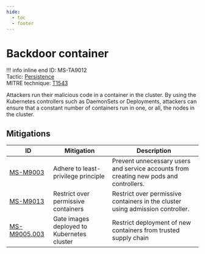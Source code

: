 ```yaml
---
hide:
  - toc
  - footer
---
```


# Backdoor container

!!! info inline end
    ID: MS-TA9012<br>
    Tactic: [Persistence](../tactics/Persistence/index.md) <br>
    MITRE technique: [T1543](https://attack.mitre.org/techniques/T1543/)

Attackers run their malicious code in a container in the cluster. By using the Kubernetes controllers such as DaemonSets or Deployments, attackers can ensure that a constant number of containers run in one, or all, the nodes in the cluster.

## Mitigations

|ID|Mitigation|Description|
|--|----------|-----------|
|[MS-M9003](../mitigations/MS-M9003%20Adhere%20to%20least-privilege%20principle.md)|Adhere to least-privilege principle|Prevent unnecessary users and service accounts from creating new pods and controllers.|
|[MS-M9013](../mitigations/MS-M9013%20Restrict%20over%20permissive%20containers.md)|Restrict over permissive containers|Restrict over permissive containers in the cluster using admission controller.|
|[MS-M9005.003](../mitigations/MS-M9005/MS-M9005.003%20Gate%20images%20deployed%20to%20Kubenertes%20cluster.md)|Gate images deployed to Kubernetes cluster|Restrict deployment of new containers from trusted supply chain|